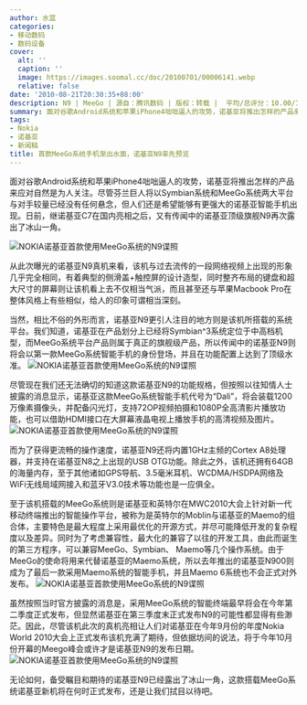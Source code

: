 ```yaml
---
author: 水蓝
categories:
- 移动数码
- 数码设备
cover:
  alt: ''
  caption: ''
  image: https://images.soomal.cc/doc/20100701/00006141.webp
  relative: false
date: '2010-08-21T20:30:35+08:00'
description: N9 | MeeGo | 源自：腾讯数码 | 版权：转载 |  平均/总评分：10.00/10
summary: 面对谷歌Android系统和苹果iPhone4咄咄逼人的攻势，诺基亚将推出怎样的产品来应对自然是为人关注。尽管芬兰巨人将以Symbian系统和MeeGo系统两大平台与对手较量已经没有任何悬念，但人们还是希望能够有更强大的诺基亚智能手机出现。日前，继诺基亚C7在国内亮相之后，又有传闻中的诺基亚顶级旗舰N9再次露出了冰山一角。
tags:
- Nokia
- 诺基亚
- 新闻稿
title: 首款MeeGo系统手机渐出水面，诺基亚N9率先预览
---
```


面对谷歌Android系统和苹果iPhone4咄咄逼人的攻势，诺基亚将推出怎样的产品来应对自然是为人关注。尽管芬兰巨人将以Symbian系统和MeeGo系统两大平台与对手较量已经没有任何悬念，但人们还是希望能够有更强大的诺基亚智能手机出现。日前，继诺基亚C7在国内亮相之后，又有传闻中的诺基亚顶级旗舰N9再次露出了冰山一角。

![NOKIA诺基亚首款使用MeeGo系统的N9谍照](https://images.soomal.cc/doc/20100821/00006814.webp)






从此次曝光的诺基亚N9真机来看，该机与过去流传的一段网络视频上出现的形象几乎完全相同，有着典型的侧滑盖+触控屏的设计造型，同时整齐布局的键盘和超大尺寸的屏幕则让该机看上去不仅相当气派，而且甚至还与苹果Macbook Pro在整体风格上有些相似，给人的印象可谓相当深刻。

当然，相比不俗的外形而言，诺基亚N9更引人注目的地方则是该机所搭载的系统平台。我们知道，诺基亚在产品划分上已经将Symbian^3系统定位于中高档机型，而MeeGo系统平台产品则属于真正的旗舰级产品，所以传闻中的诺基亚N9则将会以第一款MeeGo系统智能手机的身份登场，并且在功能配置上达到了顶级水准。
![NOKIA诺基亚首款使用MeeGo系统的N9谍照](https://images.soomal.cc/doc/20100821/00006815.webp)





尽管现在我们还无法确切的知道这款诺基亚N9的功能规格，但按照以往知情人士披露的消息显示，诺基亚这款MeeGo系统智能手机代号为“Dali”，将会装载1200万像素摄像头，并配备闪光灯，支持72OP视频拍摄和1080P全高清影片播放功能，也可以借助HDMI接口在大屏幕液晶电视上播放手机的高清视频及图片。
![NOKIA诺基亚首款使用MeeGo系统的N9谍照](https://images.soomal.cc/doc/20100821/00006816.webp)






而为了获得更流畅的操作速度，诺基亚N9还将内置1GHz主频的Cortex A8处理器，并支持在诺基亚N8之上出现的USB OTG功能。除此之外，该机还拥有64GB的海量内存，至于其他诸如GPS导航、3.5毫米耳机、WCDMA/HSDPA网络及WiFi无线局域网接入和蓝牙V3.0技术等功能也是一应俱全。

至于该机搭载的MeeGo系统则是诺基亚和英特尔在MWC2010大会上针对新一代移动终端推出的智能操作平台，被称为是英特尔的Moblin与诺基亚的Maemo的组合体，主要特色是最大程度上采用最优化的开源方式，并尽可能降低开发的复杂程度以及差异。同时为了考虑兼容性，最大化的兼容了以往的开发工具，由此而诞生的第三方程序，可以兼容MeeGo、Symbian、 Maemo等几个操作系统。由于MeeGo的使命将用来代替诺基亚的Maemo系统，所以去年推出的诺基亚N900则成为了最后一款采用Maemo系统的智能手机，并且Maemo 6系统也不会正式对外发布。
![NOKIA诺基亚首款使用MeeGo系统的N9谍照](https://images.soomal.cc/doc/20100821/00006817.webp)






虽然按照当时官方披露的消息是，采用MeeGo系统的智能终端最早将会在今年第二季度正式发布，但显然诺基亚在第三季度末正式发布N9的可能性都显得有些渺茫。因此，尽管该机此次的真机亮相让人们对诺基亚在今年9月份的年度Nokia World 2010大会上正式发布该机充满了期待，但依据坊间的说法，将于今年10月份开幕的Meego峰会或许才是诺基亚N9的发布日期。
![NOKIA诺基亚首款使用MeeGo系统的N9谍照](https://images.soomal.cc/doc/20100821/00006818.webp)






无论如何，备受瞩目和期待的诺基亚N9已经露出了冰山一角，这款搭载MeeGo系统诺基亚新机将在何时正式发布，还是让我们拭目以待吧。